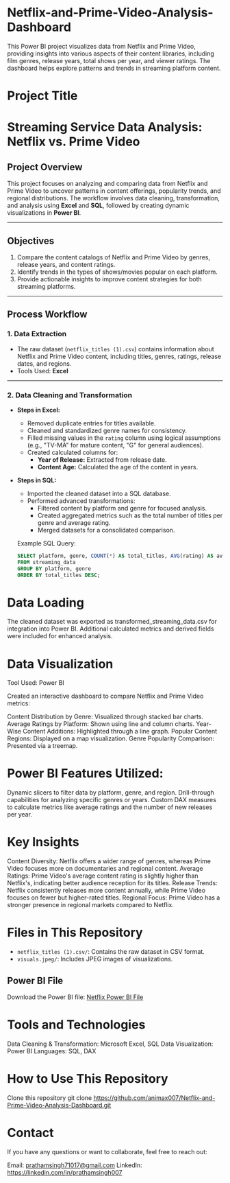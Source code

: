 # Netflix-and-Prime-Video-Analysis-Dashboard
This Power BI project visualizes data from Netflix and Prime Video, providing insights into various aspects of their content libraries, including film genres, release years, total shows per year, and viewer ratings. The dashboard helps explore patterns and trends in streaming platform content.

# Project Title
# Streaming Service Data Analysis: Netflix vs. Prime Video

## Project Overview
This project focuses on analyzing and comparing data from Netflix and Prime Video to uncover patterns in content offerings, popularity trends, and regional distributions. The workflow involves data cleaning, transformation, and analysis using **Excel** and **SQL**, followed by creating dynamic visualizations in **Power BI**.

---

## Objectives
1. Compare the content catalogs of Netflix and Prime Video by genres, release years, and content ratings.
2. Identify trends in the types of shows/movies popular on each platform.
3. Provide actionable insights to improve content strategies for both streaming platforms.

---

## Process Workflow
### **1. Data Extraction**
- The raw dataset (`netflix_titles (1).csv`) contains information about Netflix and Prime Video content, including titles, genres, ratings, release dates, and regions.
- Tools Used: **Excel**

---

### **2. Data Cleaning and Transformation**
- **Steps in Excel:**
  - Removed duplicate entries for titles available.
  - Cleaned and standardized genre names for consistency.
  - Filled missing values in the `rating` column using logical assumptions (e.g., "TV-MA" for mature content, "G" for general audiences).
  - Created calculated columns for:
    - **Year of Release:** Extracted from release date.
    - **Content Age:** Calculated the age of the content in years.

- **Steps in SQL:**
  - Imported the cleaned dataset into a SQL database.
  - Performed advanced transformations:
    - Filtered content by platform and genre for focused analysis.
    - Created aggregated metrics such as the total number of titles per genre and average rating.
    - Merged datasets for a consolidated comparison.

  Example SQL Query:
  ```sql
  SELECT platform, genre, COUNT(*) AS total_titles, AVG(rating) AS avg_rating
  FROM streaming_data
  GROUP BY platform, genre
  ORDER BY total_titles DESC;
# Data Loading
The cleaned dataset was exported as transformed_streaming_data.csv for integration into Power BI.
Additional calculated metrics and derived fields were included for enhanced analysis.


# Data Visualization
Tool Used: Power BI

Created an interactive dashboard to compare Netflix and Prime Video metrics:

Content Distribution by Genre: Visualized through stacked bar charts.
Average Ratings by Platform: Shown using line and column charts.
Year-Wise Content Additions: Highlighted through a line graph.
Popular Content Regions: Displayed on a map visualization.
Genre Popularity Comparison: Presented via a treemap.


# Power BI Features Utilized:

Dynamic slicers to filter data by platform, genre, and region.
Drill-through capabilities for analyzing specific genres or years.
Custom DAX measures to calculate metrics like average ratings and the number of new releases per year.

# Key Insights
Content Diversity: Netflix offers a wider range of genres, whereas Prime Video focuses more on documentaries and regional content.
Average Ratings: Prime Video's average content rating is slightly higher than Netflix's, indicating better audience reception for its titles.
Release Trends: Netflix consistently releases more content annually, while Prime Video focuses on fewer but higher-rated titles.
Regional Focus: Prime Video has a stronger presence in regional markets compared to Netflix.

# Files in This Repository
- `netflix_titles (1).csv/`: Contains the raw dataset in CSV format.
- `visuals.jpeg/`: Includes JPEG images of visualizations.
## Power BI File

Download the Power BI file: [Netflix Power BI File](Netflix%20PowerBI%20File%20(1).pbix)

  




# Tools and Technologies
Data Cleaning & Transformation: Microsoft Excel, SQL
Data Visualization: Power BI
Languages: SQL, DAX

# How to Use This Repository
Clone this repository
git clone https://github.com/animax007/Netflix-and-Prime-Video-Analysis-Dashboard.git

# Contact
If you have any questions or want to collaborate, feel free to reach out:

Email: prathamsingh71017@gmail.com
LinkedIn: https://linkedin.com/in/prathamsingh007




